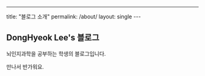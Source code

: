 ---
title: "블로그 소개"
permalink: /about/
layout: single
​---


## DongHyeok Lee's 블로그

뇌인지과학을 공부하는 학생의 블로그입니다.

만나서 반가워요.